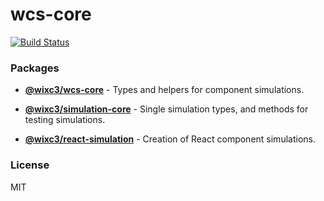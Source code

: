 # wcs-core

[![Build Status](https://github.com/wixplosives/wcs-core/workflows/tests/badge.svg)](https://github.com/wixplosives/wcs-core/actions)

### Packages

- **[@wixc3/wcs-core](https://github.com/wixplosives/wcs-core/tree/master/packages/wcs-core)** - Types and helpers for component simulations.

- **[@wixc3/simulation-core](https://github.com/wixplosives/wcs-core/tree/master/packages/simulation-core)** - Single simulation types, and methods for testing simulations.

- **[@wixc3/react-simulation](https://github.com/wixplosives/wcs-core/tree/master/packages/react-simulation)** - Creation of React component simulations.

### License

MIT
